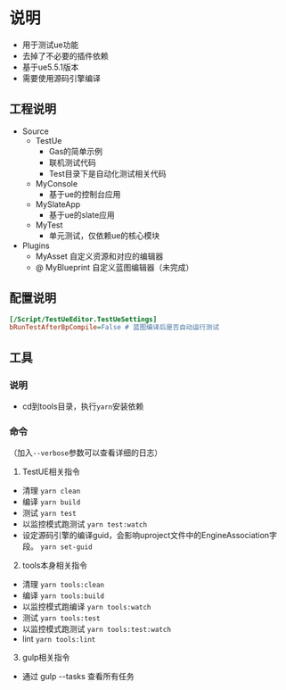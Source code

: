 # 说明

* 用于测试ue功能
* 去掉了不必要的插件依赖
* 基于ue5.5.1版本
* 需要使用源码引擎编译

## 工程说明

* Source
  * TestUe
    * Gas的简单示例
    * 联机测试代码
    * Test目录下是自动化测试相关代码
  * MyConsole
    * 基于ue的控制台应用
  * MySlateApp
    * 基于ue的slate应用
  * MyTest
    * 单元测试，仅依赖ue的核心模块
* Plugins
  * MyAsset 自定义资源和对应的编辑器
  * @ MyBlueprint 自定义蓝图编辑器（未完成）

## 配置说明

```ini
[/Script/TestUeEditor.TestUeSettings]
bRunTestAfterBpCompile=False # 蓝图编译后是否自动运行测试
```

## 工具

### 说明

* cd到tools目录，执行`yarn`安装依赖

### 命令 

（加入`--verbose`参数可以查看详细的日志）

1. TestUE相关指令

* 清理 `yarn clean`
* 编译 `yarn build`
* 测试 `yarn test`
* 以监控模式跑测试 `yarn test:watch`
* 设定源码引擎的编译guid，会影响uproject文件中的EngineAssociation字段。 `yarn set-guid`

2. tools本身相关指令

* 清理 `yarn tools:clean`
* 编译 `yarn tools:build`
* 以监控模式跑编译 `yarn tools:watch`
* 测试 `yarn tools:test`
* 以监控模式跑测试 `yarn tools:test:watch`
* lint `yarn tools:lint`

3. gulp相关指令

* 通过 gulp --tasks 查看所有任务
